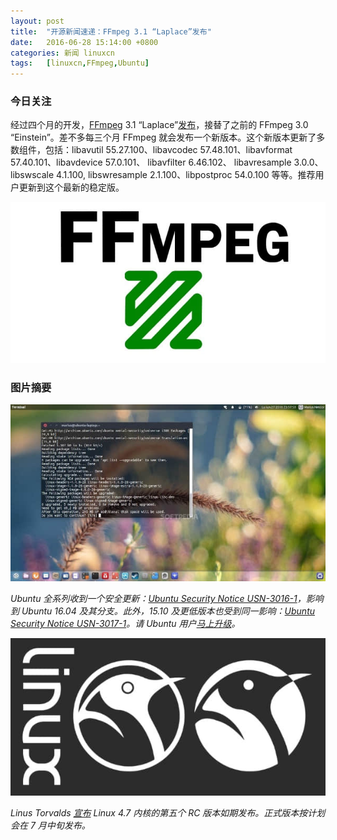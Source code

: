 ```yaml
---
layout: post
title:	"开源新闻速递：FFmpeg 3.1 “Laplace”发布"
date:	2016-06-28 15:14:00 +0800 
categories:	新闻 linuxcn 
tags:	[linuxcn,FFmpeg,Ubuntu]
---
```



### 今日关注


经过四个月的开发，[FFmpeg](https://ffmpeg.org/) 3.1 “Laplace”[发布](https://ffmpeg.org/download.html#release_3.1)，接替了之前的 FFmpeg 3.0 “Einstein”。差不多每三个月 FFmpeg 就会发布一个新版本。这个新版本更新了多数组件，包括：libavutil 55.27.100、libavcodec 57.48.101、libavformat 57.40.101、libavdevice 57.0.101、 libavfilter 6.46.102、 libavresample 3.0.0、 libswscale 4.1.100, libswresample 2.1.100、libpostproc 54.0.100 等等。推荐用户更新到这个最新的稳定版。


![](/Asserts/Images/album/201606/28/151443xrvrhg4bcmv71hc4.jpg)


### 图片摘要


![](/Asserts/Images/album/201606/28/145729nu0u3wsaqgam4e32.jpg)


*Ubuntu 全系列收到一个安全更新：[Ubuntu Security Notice USN-3016-1](http://www.ubuntu.com/usn/usn-3016-1/)，影响到 Ubuntu 16.04 及其分支。此外，15.10 及更低版本也受到同一影响：[Ubuntu Security Notice USN-3017-1](http://www.ubuntu.com/usn/usn-3017-1/)。请 Ubuntu 用户[马上升级](https://wiki.ubuntu.com/Security/Upgrades)。*


*![](/Asserts/Images/album/201606/28/150523x9irnwseaiztbzet.jpg)*


*Linus Torvalds [宣布](http://lkml.iu.edu/hypermail/linux/kernel/1606.3/01385.html) Linux 4.7 内核的第五个 RC 版本如期发布。正式版本按计划会在 7 月中旬发布。*
